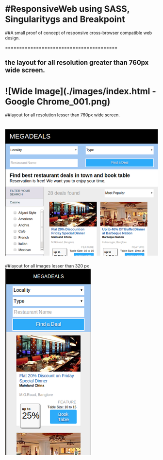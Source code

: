 #ResponsiveWeb using SASS, Singularitygs and Breakpoint
========================================

##A small proof of concept of responsive cross-browser compatible web design.


========================================
## the layout for all resolution greater than 760px wide screen.

![Wide Image](./images/index.html - Google Chrome_001.png)
========================================

##layout for all resolution lesser than 760px wide screen.

![Tab Image](./images/Selection_002.png)
========================================
##layout for all images lesser than 320 px
![Mobile Image](./images/Selection_009.png)
